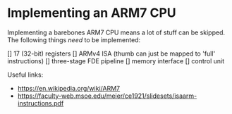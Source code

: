 # Implementing an ARM7 CPU

Implementing a barebones ARM7 CPU means a lot of stuff can be skipped. The following things *need* to be implemented:

[] 17 (32-bit) registers
[] ARMv4 ISA (thumb can just be mapped to 'full' instructions)
[] three-stage FDE pipeline
[] memory interface
[] control unit

Useful links:

- https://en.wikipedia.org/wiki/ARM7
- https://faculty-web.msoe.edu/meier/ce1921/slidesets/isaarm-instructions.pdf

